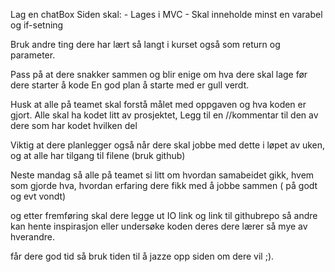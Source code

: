 Lag en chatBox
Siden skal: - Lages i MVC - Skal inneholde minst en varabel og if-setning

Bruk andre ting dere har lært så langt i kurset også som return og parameter.

Pass på at dere snakker sammen og blir enige om hva dere skal lage før dere starter å kode
En god plan å starte med er gull verdt.

Husk at alle på teamet skal forstå målet med oppgaven og hva koden er gjort.
Alle skal ha kodet litt av prosjektet, Legg til en //kommentar til den av dere som har kodet hvilken del

Viktig at dere planlegger også når dere skal jobbe med dette i løpet av uken, og at alle har tilgang til filene (bruk github)

Neste mandag så alle på teamet si litt om hvordan samabeidet gikk, hvem som gjorde hva,
hvordan erfaring dere fikk med å jobbe sammen ( på godt og evt vondt)

og etter fremføring skal dere legge ut IO link og link til githubrepo så andre kan hente inspirasjon eller undersøke koden deres
dere lærer så mye av hverandre.

får dere god tid så bruk tiden til å jazze opp siden om dere vil ;).
